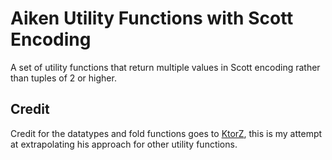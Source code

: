 # Aiken Utility Functions with Scott Encoding

A set of utility functions that return multiple values in Scott encoding rather
than tuples of 2 or higher.

## Credit

Credit for the datatypes and fold functions goes
to [KtorZ](https://github.com/KtorZ), this is my attempt at extrapolating his
approach for other utility functions.
